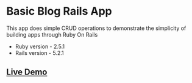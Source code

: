 # Basic Blog Rails App

This app does simple CRUD operations to demonstrate the simplicity of building apps through Ruby On Rails

- Ruby version - 2.5.1
- Rails version - 5.2.1

## [Live Demo](https://t.co/vjUYVNqOvT)
